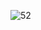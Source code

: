 ![52](https://user-images.githubusercontent.com/117715724/217639993-5b25300a-7e8e-450f-87f4-fd23dd659295.PNG)
